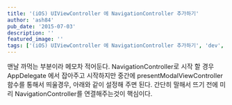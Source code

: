 ```yaml
---
title: '(iOS) UIViewController 에 NavigationController 추가하기'
author: 'ash84'
pub_date: '2015-07-03'
description: ''
featured_image: ''
tags: ['(iOS) UIViewController 에 NavigationController 추가하기', 'dev', 'IOS', 'NavigationController', 'UIViewController']
---
```



<span style="font-size: 11pt;"></span><span style="font-size: 11pt;"></span><span style="font-size: 11pt;">맨날 까먹는 부분이라 메모차 적어둔다. NavigationController로 시작 할 경우 AppDelegate 에서 잡아주고 시작하지만 중간에 presentModalViewController 함수를 통해서 띄울경우,</span><span style="font-size: 11pt;"> 아래와 같이 설정해 주면 된다. 간단히 말해서 뜨기 전에 미리 NavigationController를 연결해주는것이 핵심이다. </span>

<script src="https://gist.github.com/AhnSeongHyun/5361735.js"></script>



